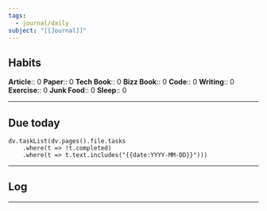 ```yaml
---
tags:
  - journal/daily
subject: "[[Journal]]"
---
```

## Habits

**Article**:: 0
**Paper**:: 0
**Tech Book**:: 0
**Bizz Book**:: 0
**Code**:: 0
**Writing**:: 0
**Exercise**:: 0
**Junk Food**:: 0
**Sleep**:: 0

______________________________________________________
## Due today

```dataviewjs
dv.taskList(dv.pages().file.tasks
	.where(t => !t.completed)
	.where(t => t.text.includes("{{date:YYYY-MM-DD}}")))
```

--------------------------------------------------
## Log


--------------------------------------------------

